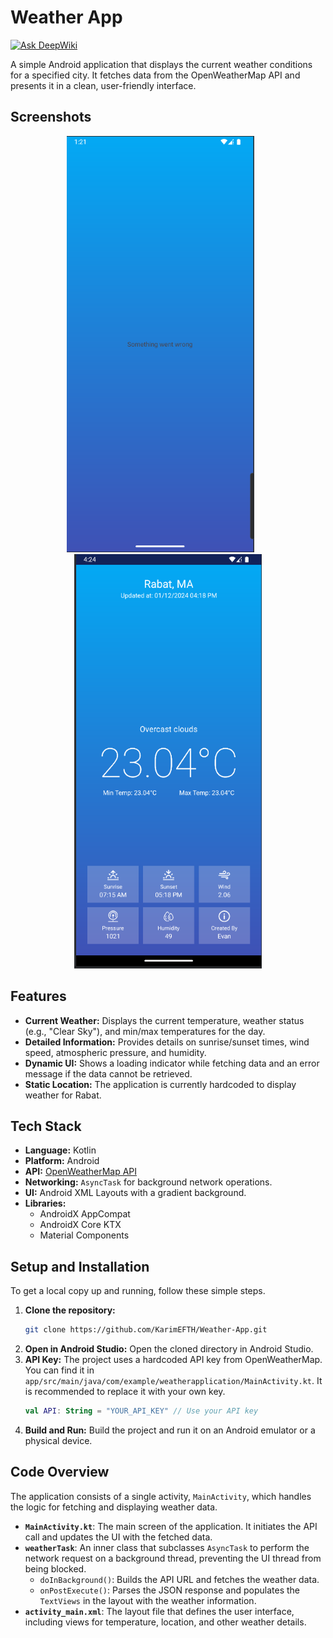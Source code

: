 # Weather App

[![Ask DeepWiki](https://devin.ai/assets/askdeepwiki.png)](https://deepwiki.com/KarimEFTH/Weather-App)

A simple Android application that displays the current weather conditions for a specified city. It fetches data from the OpenWeatherMap API and presents it in a clean, user-friendly interface.

## Screenshots

<p align="center">
  <img src="https://raw.githubusercontent.com/KarimEFTH/Weather-App/main/image1.PNG" width="300" alt="App Screenshot 1">
  &nbsp; &nbsp; &nbsp;
  <img src="https://raw.githubusercontent.com/KarimEFTH/Weather-App/main/image2.PNG" width="300" alt="App Screenshot 2">
</p>

## Features

*   **Current Weather:** Displays the current temperature, weather status (e.g., "Clear Sky"), and min/max temperatures for the day.
*   **Detailed Information:** Provides details on sunrise/sunset times, wind speed, atmospheric pressure, and humidity.
*   **Dynamic UI:** Shows a loading indicator while fetching data and an error message if the data cannot be retrieved.
*   **Static Location:** The application is currently hardcoded to display weather for Rabat.

## Tech Stack

*   **Language:** Kotlin
*   **Platform:** Android
*   **API:** [OpenWeatherMap API](https://openweathermap.org/api)
*   **Networking:** `AsyncTask` for background network operations.
*   **UI:** Android XML Layouts with a gradient background.
*   **Libraries:**
    *   AndroidX AppCompat
    *   AndroidX Core KTX
    *   Material Components

## Setup and Installation

To get a local copy up and running, follow these simple steps.

1.  **Clone the repository:**
    ```sh
    git clone https://github.com/KarimEFTH/Weather-App.git
    ```
2.  **Open in Android Studio:**
    Open the cloned directory in Android Studio.
3.  **API Key:**
    The project uses a hardcoded API key from OpenWeatherMap. You can find it in `app/src/main/java/com/example/weatherapplication/MainActivity.kt`. It is recommended to replace it with your own key.
    ```kotlin
    val API: String = "YOUR_API_KEY" // Use your API key
    ```
4.  **Build and Run:**
    Build the project and run it on an Android emulator or a physical device.

## Code Overview

The application consists of a single activity, `MainActivity`, which handles the logic for fetching and displaying weather data.

*   **`MainActivity.kt`**: The main screen of the application. It initiates the API call and updates the UI with the fetched data.
*   **`weatherTask`**: An inner class that subclasses `AsyncTask` to perform the network request on a background thread, preventing the UI thread from being blocked.
    *   `doInBackground()`: Builds the API URL and fetches the weather data.
    *   `onPostExecute()`: Parses the JSON response and populates the `TextViews` in the layout with the weather information.
*   **`activity_main.xml`**: The layout file that defines the user interface, including views for temperature, location, and other weather details.
